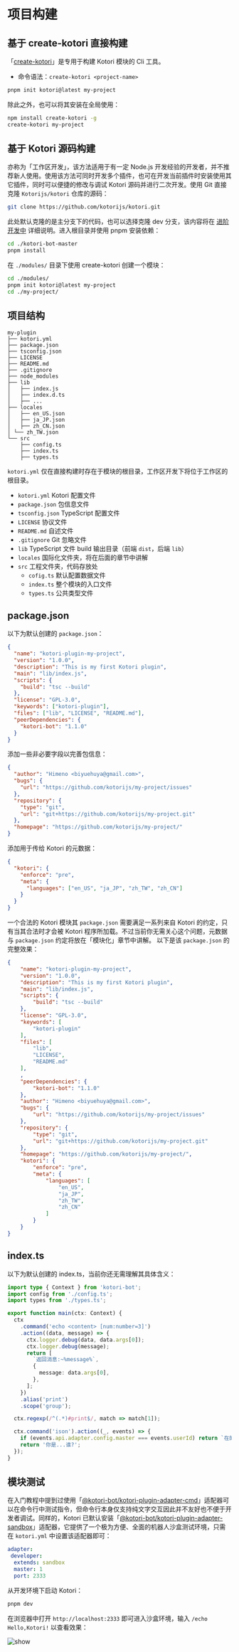 # 项目构建

## 基于 create-kotori 直接构建

「[create-kotori](https://github.com/kotorijs/create-kotori)」是专用于构建 Kotori 模块的 Cli 工具。

- 命令语法：`create-kotori <project-name>`

```bash
pnpm init kotori@latest my-project
```

除此之外，也可以将其安装在全局使用：

```bash
npm install create-kotori -g
create-kotori my-project
```

## 基于 Kotori 源码构建

亦称为「工作区开发」，该方法适用于有一定 Node.js 开发经验的开发者，并不推荐新人使用。使用该方法可同时开发多个插件，也可在开发当前插件时安装使用其它插件，同时可以便捷的修改与调试 Kotori 源码并进行二次开发。使用 Git 直接克隆 `Kotorijs/kotori` 仓库的源码：

```bash
git clone https://github.com/kotorijs/kotori.git
```

此处默认克隆的是主分支下的代码，也可以选择克隆 dev 分支，该内容将在 [进阶开发中](../deep) 详细说明。进入根目录并使用 pnpm 安装依赖：

```bash
cd ./kotori-bot-master
pnpm install
```

在 `./modules/` 目录下使用 create-kotori 创建一个模块：

```bash
cd ./modules/
pnpm init kotori@latest my-project
cd ./my-project/
```

## 项目结构

```text
my-plugin
├── kotori.yml
├── package.json
├── tsconfig.json
├── LICENSE
├── README.md
├── .gitignore
├── node_modules
├── lib
│   ├── index.js
│   ├── index.d.ts
│   ├── ...
├── locales
│   ├── en_US.json
│   ├── ja_JP.json
│   ├── zh_CN.json
│ └── zh_TW.json
└── src
    ├── config.ts
    ├── index.ts
    ├── types.ts
```

`kotori.yml` 仅在直接构建时存在于模块的根目录，工作区开发下将位于工作区的根目录。

- `kotori.yml` Kotori 配置文件
- `package.json` 包信息文件
- `tsconfig.json` TypeScript 配置文件
- `LICENSE` 协议文件
- `README.md` 自述文件
- `.gitignore` Git 忽略文件
- `lib` TypeScript 文件 build 输出目录（前端 `dist`，后端 `lib`）
- `locales` 国际化文件夹，将在后面的章节中讲解
- `src` 工程文件夹，代码存放处
  - `cofig.ts` 默认配置数据文件
  - `index.ts` 整个模块的入口文件
  - `types.ts` 公共类型文件

## package.json

以下为默认创建的 `package.json`：

```json
{
  "name": "kotori-plugin-my-project",
  "version": "1.0.0",
  "description": "This is my first Kotori plugin",
  "main": "lib/index.js",
  "scripts": {
    "build": "tsc --build"
  },
  "license": "GPL-3.0",
  "keywords": ["kotori-plugin"],
  "files": ["lib", "LICENSE", "README.md"],
  "peerDependencies": {
    "kotori-bot": "1.1.0"
  }
}
```

添加一些非必要字段以完善包信息：

```json
{
  "author": "Himeno <biyuehuya@gmail.com>",
  "bugs": {
    "url": "https://github.com/kotorijs/my-project/issues"
  },
  "repository": {
    "type": "git",
    "url": "git+https://github.com/kotorijs/my-project.git"
  },
  "homepage": "https://github.com/kotorijs/my-project/"
}
```

添加用于传给 Kotori 的元数据：

```json
{
  "kotori": {
    "enforce": "pre",
    "meta": {
      "languages": ["en_US", "ja_JP", "zh_TW", "zh_CN"]
    }
  }
}
```

一个合法的 Kotori 模块其 `package.json` 需要满足一系列来自 Kotori 的约定，只有当其合法时才会被 Kotori 程序所加载。不过当前你无需关心这个问题，元数据与 `package.json` 约定将放在「模块化」章节中讲解。
以下是该 `package.json` 的完整效果：

```json
{
    "name": "kotori-plugin-my-project",
    "version": "1.0.0",
    "description": "This is my first Kotori plugin",
    "main": "lib/index.js",
    "scripts": {
        "build": "tsc --build"
    },
    "license": "GPL-3.0",
    "keywords": [
        "kotori-plugin"
    ],
    "files": [
        "lib",
        "LICENSE",
        "README.md"
    ],
    ,
    "peerDependencies": {
        "kotori-bot": "1.1.0"
    },
    "author": "Himeno <biyuehuya@gmail.com>",
    "bugs": {
        "url": "https://github.com/kotorijs/my-project/issues"
    },
    "repository": {
        "type": "git",
        "url": "git+https://github.com/kotorijs/my-project.git"
    },
    "homepage": "https://github.com/kotorijs/my-project/",
    "kotori": {
        "enforce": "pre",
        "meta": {
            "languages": [
                "en_US",
                "ja_JP",
                "zh_TW",
                "zh_CN"
            ]
        }
    }
}
```

## index.ts

以下为默认创建的 index.ts，当前你还无需理解其具体含义：

```typescript
import type { Context } from 'kotori-bot';
import config from './config.ts';
import types from './types.ts';

export function main(ctx: Context) {
  ctx
    .command('echo <content> [num:number=3]')
    .action((data, message) => {
      ctx.logger.debug(data, data.args[0]);
      ctx.logger.debug(message);
      return [
        `返回消息:~%message%`,
        {
          message: data.args[0],
        },
      ];
    })
    .alias('print')
    .scope('group');

  ctx.regexp(/^(.*)#print$/, match => match[1]);

  ctx.command('ison').action((_, events) => {
    if (events.api.adapter.config.master === events.userId) return `在的哟主人~`;
    return '你是...谁?';
  });
}
```

## 模块测试

在入门教程中提到过使用「[@kotori-bot/kotori-plugin-adapter-cmd](../modules/README.md#@kotori-bot/kotori-plugin-adapter-cmd)」适配器可以在命令行中测试指令，但命令行本身仅支持纯文字交互因此并不友好也不便于开发者调试。同样的，Kotori 已默认安装「[@kotori-bot/kotori-plugin-adapter-sandbox](../modules/README.md#@kotori-bot/kotori-plugin-adapter-sandbox)」适配器，它提供了一个极为方便、全面的机器人沙盒测试环境，只需在 `kotori.yml` 中设置该适配器即可：

```yaml
adapter:
 developer:
  extends: sandbox
  master: 1
  port: 2333
```

从开发环境下启动 Kotori：

```bash
pnpm dev
```

在浏览器中打开 `http://localhost:2333` 即可进入沙盒环境，输入 `/echo Hello,Kotori!` 以查看效果：

![show](https://pic.imgdb.cn/item/65abe55e871b83018a1f2b92.png)
